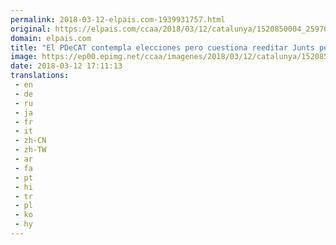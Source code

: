 ```yaml
---
permalink: 2018-03-12-elpais.com-1939931757.html
original: https://elpais.com/ccaa/2018/03/12/catalunya/1520850004_259709.html#?ref=rss&format=simple&link=link
domain: elpais.com
title: "El PDeCAT contempla elecciones pero cuestiona reeditar Junts per Catalunya"
image: https://ep00.epimg.net/ccaa/imagenes/2018/03/12/catalunya/1520850004_259709_1520850215_rrss_normal.jpg
date: 2018-03-12 17:11:13
translations: 
 - en
 - de
 - ru
 - ja
 - fr
 - it
 - zh-CN
 - zh-TW
 - ar
 - fa
 - pt
 - hi
 - tr
 - pl
 - ko
 - hy
---
```


